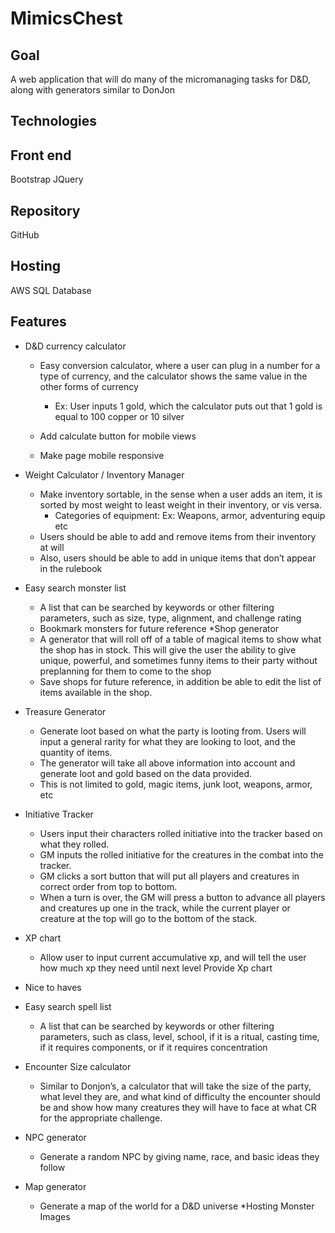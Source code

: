 # MimicsChest
Goal
-------
A web application that will do many of the micromanaging tasks for D&D, along with generators similar to DonJon

Technologies
-------
Front end
-------
Bootstrap
JQuery

Repository
-------
GitHub

Hosting
-------
AWS
SQL Database


Features
-------
* D&D currency calculator 
  * Easy conversion calculator, where a user can plug in a number for a type of currency, and the calculator shows the same value in the other forms of currency
    * Ex: User inputs 1 gold, which the calculator puts out that 1 gold is equal to 100 copper or 10 silver

  * Add calculate button for mobile views
  * Make page mobile responsive
* Weight Calculator / Inventory Manager
  * Make inventory sortable, in the sense when a user adds an item, it is sorted by most weight to least weight in their inventory, or vis versa. 
    * Categories of equipment: Ex: Weapons, armor, adventuring equip etc
  * Users should be able to add and remove items from their inventory at will
  * Also, users should be able to add in unique items that don’t appear in the rulebook
* Easy search monster list
  * A list that can be searched by keywords or other filtering parameters, such as size, type, alignment, and challenge rating
  * Bookmark monsters for future reference
*Shop generator
  * A generator that will roll off of a table of magical items to show what the shop has in stock. This will give the user the ability to give unique, powerful, and sometimes funny items to their party without preplanning for them to come to the shop
  * Save shops for future reference, in addition be able to edit the list of items available in the shop.
* Treasure Generator
  * Generate loot based on what the party is looting from. Users will input a general rarity for what they are looking to loot, and the quantity of items.
  * The generator will take all above information into account and generate loot and gold based on the data provided.
  * This is not limited to gold, magic items, junk loot, weapons, armor, etc
* Initiative Tracker
  * Users input their characters rolled initiative into the tracker based on what they rolled.
  * GM inputs the rolled initiative for the creatures in the combat into the tracker.
  * GM clicks a sort button that will put all players and creatures in correct order from top to bottom. 
  * When a turn is over, the GM will press a button to advance all players and creatures up one in the track, while the current player or creature at the top will go to the bottom of the stack.
* XP chart
  * Allow user to input current accumulative xp, and will tell the user how much xp they need until next level
Provide Xp chart


* Nice to haves
* Easy search spell list
  * A list that can be searched by keywords or other filtering parameters, such as class, level, school, if it is a ritual, casting time, if it requires components, or if it requires concentration
* Encounter Size calculator
  * Similar to Donjon’s, a calculator that will take the size of the party, what level they are, and what kind of difficulty the encounter should be and show how many creatures they will have to face at what CR for the appropriate challenge. 
* NPC generator
  * Generate a random NPC by giving name, race, and basic ideas they follow
* Map generator
  * Generate a map of the world for a D&D universe
*Hosting Monster Images

